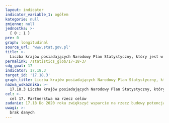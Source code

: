 ```yaml
---
layout: indicator
indicator_variable_1: ogółem
kategorie: null
zmienne: null
jednostka: >-
  { 0 ; 1 }
pre: 0
graph: longitudinal
source_url: 'www.stat.gov.pl'
title: >-
  Liczba krajów posiadających Narodowy Plan Statystyczny, który jest w pełni finansowany i realizowany, wg źródeł finansowania
permalink: /statistics_glob/17-18-3/
sdg_goal: 17
indicator: 17.18.3
target_id: '17.18.3'
graph_title: Liczba krajów posiadających Narodowy Plan Statystyczny, który jest w pełni finansowany i realizowany, wg źródeł finansowania
nazwa_wskaznika: >-
  17.18.3 Liczba krajów posiadających Narodowy Plan Statystyczny, który jest w pełni finansowany i realizowany, wg źródeł finansowania
cel: >-
  cel 17. Partnerstwa na rzecz celów
zadanie: 17.18 Do 2020 roku zwiększyć wsparcie na rzecz budowy potencjału w państwach rozwijających się, w tym państwach najsłabiej rozwiniętych i rozwijających się małych państwach wyspiarskich, aby znacząco zwiększyć dostęp do aktualnych, rzetelnych i wysokiej jakości danych zdezagregowanych według dochodu, płci, wieku, rasy, pochodzenia etnicznego, statusu migracyjnego, niepełnosprawności, położenia geograficznego i innych cech dostosowanych do kontekstu narodowego
uwagi: >-
  brak danych
---
```

